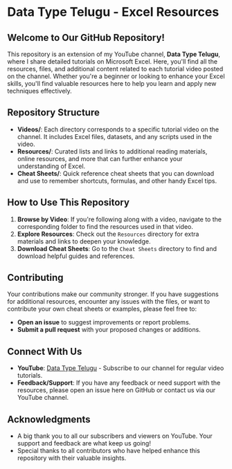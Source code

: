 # Data Type Telugu - Excel Resources

## Welcome to Our GitHub Repository!
This repository is an extension of my YouTube channel, **Data Type Telugu**, where I share detailed tutorials on Microsoft Excel. Here, you'll find all the resources, files, and additional content related to each tutorial video posted on the channel. Whether you're a beginner or looking to enhance your Excel skills, you'll find valuable resources here to help you learn and apply new techniques effectively.

## Repository Structure
- **Videos/**: Each directory corresponds to a specific tutorial video on the channel. It includes Excel files, datasets, and any scripts used in the video.
- **Resources/**: Curated lists and links to additional reading materials, online resources, and more that can further enhance your understanding of Excel.
- **Cheat Sheets/**: Quick reference cheat sheets that you can download and use to remember shortcuts, formulas, and other handy Excel tips.

## How to Use This Repository
1. **Browse by Video**: If you're following along with a video, navigate to the corresponding folder to find the resources used in that video.
2. **Explore Resources**: Check out the `Resources` directory for extra materials and links to deepen your knowledge.
3. **Download Cheat Sheets**: Go to the `Cheat Sheets` directory to find and download helpful guides and references.

## Contributing
Your contributions make our community stronger. If you have suggestions for additional resources, encounter any issues with the files, or want to contribute your own cheat sheets or examples, please feel free to:
- **Open an issue** to suggest improvements or report problems.
- **Submit a pull request** with your proposed changes or additions.

## Connect With Us
- **YouTube**: [Data Type Telugu](https://www.youtube.com/@DatatypeTelugu) - Subscribe to our channel for regular video tutorials.
- **Feedback/Support**: If you have any feedback or need support with the resources, please open an issue here on GitHub or contact us via our YouTube channel.

## Acknowledgments
- A big thank you to all our subscribers and viewers on YouTube. Your support and feedback are what keep us going!
- Special thanks to all contributors who have helped enhance this repository with their valuable insights.
